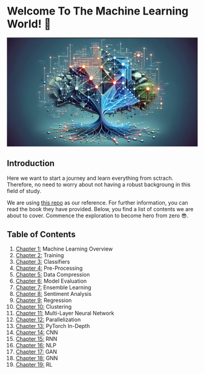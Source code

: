 # Welcome To The Machine Learning World! 👋
![alt text](./assets/ml_image.png)

## Introduction
Here we want to start a journey and learn everything from sctrach. Therefore, no need to worry about not having a robust backgroung in this field of study.

We are using [this repo](https://github.com/rasbt/machine-learning-book) as our reference. For further information, you can read the book they have provided. Below, you find a list of contents we are about to cover. Commence the exploration to become hero from zero 😎.

## Table of Contents
1. [Chapter 1:](./chapters/01-Machine-Learning-Overview/ch01.ipynb) Machine Learning Overview
2. [Chapter 2:](./chapters/02-Training/ch02.ipynb) Training
3. [Chapter 3:](./chapters/03-Classifiers/ch03.ipynb) Classifiers
4. [Chapter 4:](./chapters/04-Pre-Processing/ch04.ipynb) Pre-Processing
5. [Chapter 5:](./chapters/05-Data-Compression/ch05.ipynb) Data Compression
6. [Chapter 6:](./chapters/06-Model-Evaluation/ch06.ipynb) Model Evaluation
7. [Chapter 7:](./chapters/07-Ensemble-Learning/ch07.ipynb) Ensemble Learning
8. [Chapter 8:](./chapters/08-Sentiment-Analysis/ch08.ipynb) Sentiment Analysis
9. [Chapter 9:](./chapters/09-Regression/ch09.ipynb) Regression
10. [Chapter 10:](./chapters/10-Clustering/ch10.ipynb) Clustering
11. [Chapter 11:](./chapters/11-Multi-Layer-Neural-Network/ch11.ipynb) Multi-Layer Neural Network
12. [Chapter 12:](./chapters/12-Parallelization/ch12.ipynb) Parallelization
13. [Chapter 13:](./chapters/13-PyTorch-In-Depth/ch13.ipynb) PyTorch In-Depth
14. [Chapter 14:](./chapters/14-CNN/ch14.ipynb) CNN
15. [Chapter 15:](./chapters/15-RNN/ch15.ipynb) RNN
16. [Chapter 16:](./chapters/16-NLP/ch16.ipynb) NLP
17. [Chapter 17:](./chapters/17-GAN/ch17.ipynb) GAN
18. [Chapter 18:](./chapters/18-GNN/ch18.ipynb) GNN
19. [Chapter 19:](./chapters/19-RL/ch19.ipynb) RL
